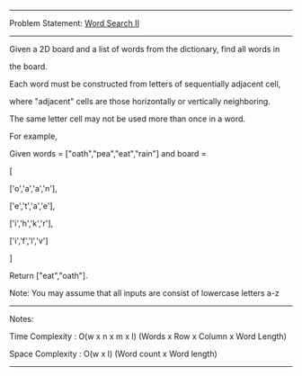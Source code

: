 ******************************************************************************
Problem Statement: [Word Search II](https://leetcode.com/problems/word-search-ii/#/description)
******************************************************************************
Given a 2D board and a list of words from the dictionary, find all words in

the board. 

Each word must be constructed from letters of sequentially adjacent cell,

where "adjacent" cells are those horizontally or vertically neighboring.

The same letter cell may not be used more than once in a word. 

For example,

Given words = ["oath","pea","eat","rain"] and board = 

[

  ['o','a','a','n'],

  ['e','t','a','e'],

  ['i','h','k','r'],

  ['i','f','l','v']

]

Return ["eat","oath"]. 

Note:
You may assume that all inputs are consist of lowercase letters a-z

******************************************************************************
Notes:

Time Complexity : O(w x n x m x l) (Words x Row x Column x Word Length)

Space Complexity : O(w x l)  (Word count x Word length)

******************************************************************************
